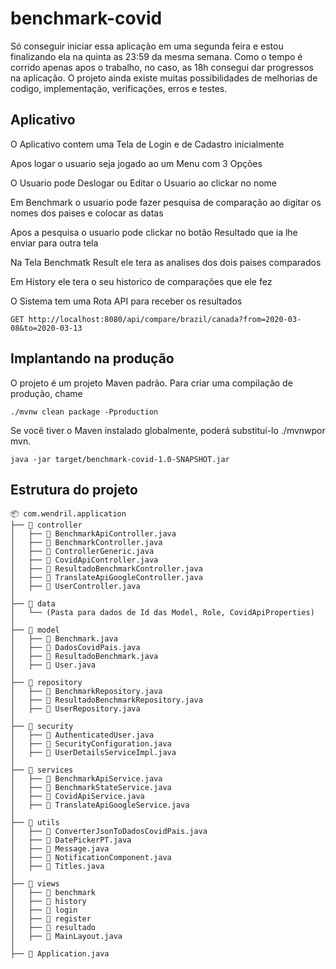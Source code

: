 # benchmark-covid

Só conseguir iniciar essa aplicação em uma segunda feira e estou finalizando ela na quinta as 23:59 da mesma semana.
Como o tempo é corrido apenas apos o trabalho, no caso, as 18h consegui dar progressos na aplicação.
O projeto ainda existe muitas possibilidades de melhorias de codigo, implementação, verificações, erros e testes.

## Aplicativo

O Aplicativo contem uma Tela de Login e de Cadastro inicialmente

Apos logar o usuario seja jogado ao um Menu com 3 Opções

O Usuario pode Deslogar ou Editar o Usuario ao clickar no nome 

Em Benchmark o usuario pode fazer pesquisa de comparação ao digitar os nomes dos paises e colocar as datas

Apos a pesquisa o usuario pode clickar no botão Resultado que ia lhe enviar para outra tela

Na Tela Benchmatk Result ele tera as analises dos dois paises comparados

Em History ele tera o seu historico de comparações que ele fez

O Sistema tem uma Rota API para receber os resultados

```
GET http://localhost:8080/api/compare/brazil/canada?from=2020-03-08&to=2020-03-13
```

## Implantando na produção

O projeto é um projeto Maven padrão. Para criar uma compilação de produção, chame

```
./mvnw clean package -Pproduction
```
Se você tiver o Maven instalado globalmente, poderá substituí-lo ./mvnwpor mvn.
 
```
java -jar target/benchmark-covid-1.0-SNAPSHOT.jar
```

## Estrutura do projeto
```
📦 com.wendril.application
├── 📂 controller
│   ├── 📄 BenchmarkApiController.java
│   ├── 📄 BenchmarkController.java
│   ├── 📄 ControllerGeneric.java
│   ├── 📄 CovidApiController.java
│   ├── 📄 ResultadoBenchmarkController.java
│   ├── 📄 TranslateApiGoogleController.java
│   ├── 📄 UserController.java
│
├── 📂 data
│   └── (Pasta para dados de Id das Model, Role, CovidApiProperties)
│
├── 📂 model
│   ├── 📄 Benchmark.java
│   ├── 📄 DadosCovidPais.java
│   ├── 📄 ResultadoBenchmark.java
│   ├── 📄 User.java
│
├── 📂 repository
│   ├── 📄 BenchmarkRepository.java
│   ├── 📄 ResultadoBenchmarkRepository.java
│   ├── 📄 UserRepository.java
│
├── 📂 security
│   ├── 📄 AuthenticatedUser.java
│   ├── 📄 SecurityConfiguration.java
│   ├── 📄 UserDetailsServiceImpl.java
│
├── 📂 services
│   ├── 📄 BenchmarkApiService.java
│   ├── 📄 BenchmarkStateService.java
│   ├── 📄 CovidApiService.java
│   ├── 📄 TranslateApiGoogleService.java
│
├── 📂 utils
│   ├── 📄 ConverterJsonToDadosCovidPais.java
│   ├── 📄 DatePickerPT.java
│   ├── 📄 Message.java
│   ├── 📄 NotificationComponent.java
│   ├── 📄 Titles.java
│
├── 📂 views
│   ├── 📂 benchmark
│   ├── 📂 history
│   ├── 📂 login
│   ├── 📂 register
│   ├── 📂 resultado
│   ├── 📄 MainLayout.java
│
├── 📄 Application.java
```


